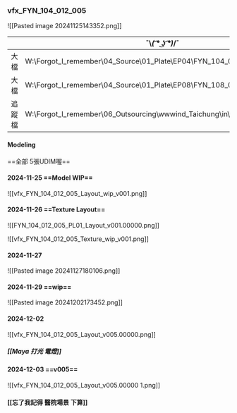 ### vfx_FYN_104_012_005
![[Pasted image 20241125143352.png]]

|     | ¯⁠\⁠_⁠(⁠ ͡⁠°⁠ ͜⁠ʖ⁠ ͡⁠°⁠)⁠_⁠/⁠¯                                         |
| --- | ---------------------------------------------------------------------- |
| 大檔  | W:\Forgot_I_remember\04_Source\01_Plate\EP04\FYN_104_012_005_PL01_v001 |
| 大檔  | W:\Forgot_I_remember\04_Source\01_Plate\EP08\FYN_108_004_015_PL02_v001 |
| 追蹤檔 | W:\Forgot_I_remember\06_Outsourcing\wwwind_Taichung\in\20241108        |


#### Modeling
==全部 5張UDIM喔==

#### 2024-11-25 ==Model WIP==
![[vfx_FYN_104_012_005_Layout_wip_v001.png]]

#### 2024-11-26 ==Texture Layout==
![[FYN_104_012_005_PL01_Layout_v001.00000.png]]

![[vfx_FYN_104_012_005_Texture_wip_v001.png]]

#### 2024-11-27
![[Pasted image 20241127180106.png]]

#### 2024-11-29 ==wip==
![[Pasted image 20241202173452.png]]

#### 2024-12-02
![[vfx_FYN_104_012_005_Layout_v005.00000.png]]
##### [[Maya 打光 電燈]]

#### 2024-12-03 ==v005==
![[vfx_FYN_104_012_005_Layout_v005.00000 1.png]]

#### [[忘了我記得 醫院場景 下算]]
